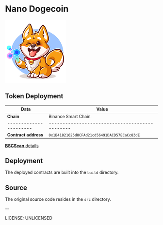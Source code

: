 # Nano Dogecoin

![Nano Dogecoin Logo](docs/img/logo.png)

## Token Deployment

| Data                 | Value                                        |
|----------------------|----------------------------------------------|
| **Chain**            | Binance Smart Chain                          |
|----------------------|----------------------------------------------|
| **Contract address** | `0x1B41821625d8CFAd21cd56491DACD57ECaCc83dE` |

[**BSCScan** details](https://bscscan.com/address/0x1B41821625d8CFAd21cd56491DACD57ECaCc83dE#code)

## Deployment

The deployed contracts are built into the `build` directory.

## Source

The original source code resides in the `src` directory.

--

LICENSE: UNLICENSED
